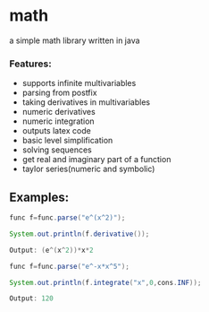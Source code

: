 # math
a simple math library written in java

### Features:
- supports infinite multivariables
- parsing from postfix
- taking derivatives in multivariables
- numeric derivatives
- numeric integration
- outputs latex code
- basic level simplification
- solving sequences
- get real and imaginary part of a function
- taylor series(numeric and symbolic)

## Examples:

```java
func f=func.parse("e^(x^2)");

System.out.println(f.derivative());

Output: (e^(x^2))*x*2
```

```java
func f=func.parse("e^-x*x^5");

System.out.println(f.integrate("x",0,cons.INF));

Output: 120
```
